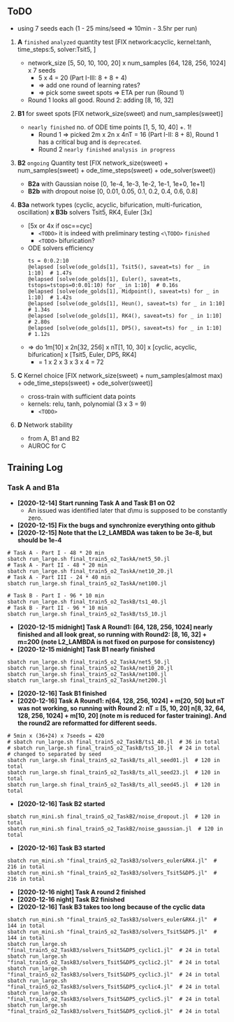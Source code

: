 ## ToDO

* using 7 seeds each (1 - 25 mins/seed => 10min - 3.5hr per run)

1. **A** `finished` `analyzed` quantity test [FIX network:acyclic, kernel:tanh, time_steps:5, solver:Tsit5, ]
    * network_size [5, 50, 10, 100, 20] x num_samples [64, 128, 256, 1024] x 7 seeds
        * 5 x 4 = 20 (Part I-III: 8 + 8 + 4)
        * => add one round of learning rates? <HOLD after B1>
        * => pick some sweet spots => ETA per run (Round 1)
    * Round 1 looks all good. Round 2: adding [8, 16, 32]

2. **B1** for sweet spots [FIX network_size(sweet) and num_samples(sweet)]
    * `nearly finished` no. of ODE time points [1, 5, 10, 40] +. 1!
        * Round 1 => picked 2m x 2n x 4nT = 16 (Part I-II: 8 + 8), Round 1 has a critical bug and is `deprecated`.
        * Round 2 `nearly finished` `analysis in progress`

3. **B2** `ongoing` Quantity test [FIX network_size(sweet) + num_samples(sweet) + ode_time_steps(sweet) + ode_solver(sweet))
    * **B2a** with Gaussian noise [0, 1e-4, 1e-3, 1e-2, 1e-1, 1e+0, 1e+1]
    * **B2b** with dropout noise [0, 0.01, 0.05, 0.1, 0.2, 0.4, 0.6, 0.8]

4. **B3a** network types (cyclic, acyclic, bifurication, multi-furication, oscillation)  **x B3b** solvers Tsit5, RK4, Euler [3x]
    * [5x or 4x if osc==cyc]
        * `<TODO>` it is indeed with preliminary testing `<\TODO>` `finished`
        * `<TODO>` bifurication?
    * ODE solvers efficiency
        ```
        ts = 0:0.2:10
        @elapsed [solve(ode_golds[1], Tsit5(), saveat=ts) for _ in 1:10]  # 1.47s
        @elapsed [solve(ode_golds[1], Euler(), saveat=ts, tstops=tstops=0:0.01:10) for _ in 1:10]  # 0.16s
        @elapsed [solve(ode_golds[1], Midpoint(), saveat=ts) for _ in 1:10]  # 1.42s
        @elapsed [solve(ode_golds[1], Heun(), saveat=ts) for _ in 1:10]  # 1.34s
        @elapsed [solve(ode_golds[1], RK4(), saveat=ts) for _ in 1:10]  # 2.80s
        @elapsed [solve(ode_golds[1], DP5(), saveat=ts) for _ in 1:10]  # 1.12s
        ```
    * => do 1m[10] x 2n[32, 256] x nT[1, 10, 30] x [cyclic, acyclic, bifurication] x [Tsit5, Euler, DP5, RK4]
        * = 1 x 2 x 3 x 3 x 4 = 72

5. **C** Kernel choice [FIX network_size(sweet) + num_samples(almost max) + ode_time_steps(sweet) + ode_solver(sweet)]
    * cross-train with sufficient data points
    * kernels: relu, tanh, polynomial (3 x 3 = 9)
        * `<TODO>`

5. **D** Network stability
    * from A, B1 and B2
    * AUROC for C


## Training Log

### Task A and B1a
* **[2020-12-14] Start running Task A and Task B1 on O2**
  * An issued was identified later that d\mu is supposed to be constantly zero.
* **[2020-12-15] Fix the bugs and synchronize everything onto github**
* **[2020-12-15] Note that the L2_LAMBDA was taken to be 3e-8, but should be 1e-4**
```
# Task A - Part I - 48 * 20 min
sbatch run_large.sh final_train5_o2_TaskA/net5_50.jl
# Task A - Part II - 48 * 20 min
sbatch run_large.sh final_train5_o2_TaskA/net10_20.jl
# Task A - Part III - 24 * 40 min
sbatch run_large.sh final_train5_o2_TaskA/net100.jl

# Task B - Part I - 96 * 10 min
sbatch run_large.sh final_train5_o2_TaskB/ts1_40.jl
# Task B - Part II - 96 * 10 min
sbatch run_large.sh final_train5_o2_TaskB/ts5_10.jl

```
* **[2020-12-15 midnight] Task A Round1: [64, 128, 256, 1024] nearly finished and all look great, so running with Round2: [8, 16, 32] + m=200 (note L2_LAMBDA is not fixed on purpose for consistency)**
* **[2020-12-15 midnight] Task B1 nearly finished**
```
sbatch run_large.sh final_train5_o2_TaskA/net5_50.jl
sbatch run_large.sh final_train5_o2_TaskA/net10_20.jl
sbatch run_large.sh final_train5_o2_TaskA/net100.jl
sbatch run_large.sh final_train5_o2_TaskA/net200.jl
```
* **[2020-12-16] Task B1 finished**
* **[2020-12-16] Task A Round1: n[64, 128, 256, 1024] + m[20, 50] but nT was not working, so running with Round 2: nT = [5, 10, 20] n[8, 32, 64, 128, 256, 1024] + m[10, 20] (note m is reduced for faster training). And the round2 are reformatted for different seeds.**

```
# 5min x (36+24) x 7seeds = 420
# sbatch run_large.sh final_train5_o2_TaskB/ts1_40.jl  # 36 in total
# sbatch run_large.sh final_train5_o2_TaskB/ts5_10.jl  # 24 in total
# changed to separated by seed
sbatch run_large.sh final_train5_o2_TaskB/ts_all_seed01.jl  # 120 in total
sbatch run_large.sh final_train5_o2_TaskB/ts_all_seed23.jl  # 120 in total
sbatch run_large.sh final_train5_o2_TaskB/ts_all_seed45.jl  # 120 in total

```
* **[2020-12-16] Task B2 started**
```
sbatch run_mini.sh final_train5_o2_TaskB2/noise_dropout.jl  # 120 in total
sbatch run_mini.sh final_train5_o2_TaskB2/noise_gaussian.jl  # 120 in total
```
* **[2020-12-16] Task B3 started**
```
sbatch run_mini.sh "final_train5_o2_TaskB3/solvers_euler&RK4.jl"  # 216 in total
sbatch run_mini.sh "final_train5_o2_TaskB3/solvers_Tsit5&DP5.jl"  # 216 in total
```
* **[2020-12-16 night] Task A round 2 finished**
* **[2020-12-16 night] Task B2 finished**
* **[2020-12-16] Task B3 takes too long because of the cyclic data**
```
sbatch run_mini.sh "final_train5_o2_TaskB3/solvers_euler&RK4.jl"  # 144 in total
sbatch run_mini.sh "final_train5_o2_TaskB3/solvers_Tsit5&DP5.jl"  # 144 in total
sbatch run_large.sh "final_train5_o2_TaskB3/solvers_Tsit5&DP5_cyclic1.jl"  # 24 in total
sbatch run_large.sh "final_train5_o2_TaskB3/solvers_Tsit5&DP5_cyclic2.jl"  # 24 in total
sbatch run_large.sh "final_train5_o2_TaskB3/solvers_Tsit5&DP5_cyclic3.jl"  # 24 in total
sbatch run_large.sh "final_train5_o2_TaskB3/solvers_Tsit5&DP5_cyclic4.jl"  # 24 in total
sbatch run_large.sh "final_train5_o2_TaskB3/solvers_Tsit5&DP5_cyclic5.jl"  # 24 in total
sbatch run_large.sh "final_train5_o2_TaskB3/solvers_Tsit5&DP5_cyclic6.jl"  # 24 in total
```
